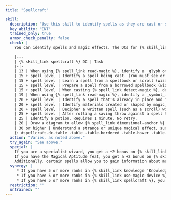 ```yaml
---
title: "Spellcraft"

skill:
  description: "Use this skill to identify spells as they are cast or spells already in place."
  key_ability: "INT"
  trained_only: true
  armor_check_penalty: false
  check: |
    You can identify spells and magic effects. The DCs for {% skill_link spellcraft %} checks relating to various tasks are summarized on the table above.

    |---
    | {% skill_link spellcraft %} DC | Task
    |-|-
    | 13 | When using {% spell_link read-magic %}, identify a _glyph of warding_. No action required.
    | 15 + spell level | Identify a spell being cast. (You must see or hear the spell's verbal or somatic components.) No action required. No retry.
    | 15 + spell level | Learn a spell from a spellbook or scroll (wizard only). No retry for that spell until you gain at least 1 rank in {% skill_link spellcraft %} (even if you find another source to try to learn the spell from). Requires 8 hours.
    | 15 + spell level | Prepare a spell from a borrowed spellbook (wizard only). One try per day. No extra time required.
    | 15 + spell level | When casting {% spell_link detect-magic %}, determine the school of magic involved in the aura of a single item or creature you can see. (If the aura is not a spell effect, the DC is 15 + one-half caster level.) No action required.
    | 19 | When using {% spell_link read-magic %}, identify a _symbol_. No action required.
    | 20 + spell level | Identify a spell that's already in place and in effect. You must be able to see or detect the effects of the spell. No action required. No retry.
    | 20 + spell level | Identify materials created or shaped by magic, such as noting that an iron wall is the result of a {% spell_link wall-of-iron %} spell. No action required. No retry.
    | 20 + spell level | Decipher a written spell (such as a scroll) without using {% spell_link read-magic %}. One try per day. Requires a full-round action.
    | 25 + spell level | After rolling a saving throw against a spell targeted on you, determine what that spell was. No action required. No retry.
    | 25 | Identify a potion. Requires 1 minute. No retry.
    | 20 | Draw a diagram to allow {% spell_link dimensional-anchor %} to be cast on a _Magic Circle (_{% spell_link magic-circle-against-chaos 'Chaos' %}, {% spell_link magic-circle-against-evil 'Evil' %}, {% spell_link magic-circle-against-good 'Good' %}, or {% spell_link magic-circle-against-law 'Law' %}_)_ spell. Requires 10 minutes. No retry. This check is made secretly so you do not know the result.
    | 30 or higher | Understand a strange or unique magical effect, such as the effects of a magic stream. Time required varies. No retry.
    {: #spellcraft-dc-table .table .table-bordered .table-hover .table-striped data-caption="Table: Spellcraft DCs" }
  action: "Varies, as noted above."
  try_again: "See above."
  special: |
    If you are a specialist wizard, you get a +2 bonus on {% skill_link spellcraft %} checks when dealing with a spell or effect from your specialty school. You take a -5 penalty when dealing with a spell or effect from a prohibited school (and some tasks, such as learning a prohibited spell, are just impossible).
    If you have the Magical Aptitude feat, you get a +2 bonus on {% skill_link spellcraft %} checks.
    Additionally, certain spells allow you to gain information about magic, provided that you make a successful {% skill_link spellcraft %} check as detailed in the spell description.
  synergy: |
     * If you have 5 or more ranks in {% skill_link knowledge 'Knowledge (Arcana)' %}, you get a synergy bonus on {% skill_link spellcraft %} checks.
     * If you have 5 or more ranks in {% skill_link use-magic-device %}, you get a synergy bonus on {% skill_link spellcraft %} checks to decipher spells on scrolls.
     * If you have 5 or more ranks in {% skill_link spellcraft %}, you get a synergy bonus on {% skill_link use-magic-device %} checks related to scrolls.
  restriction: ""
  untrained: ""
---
```

